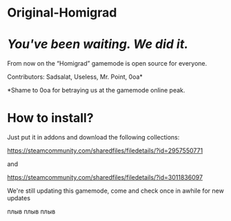 # Original-Homigrad
# _You've been waiting. We did it._ 
From now on the “Homigrad” gamemode is open source for everyone.


Contributors: Sadsalat, Useless, Mr. Point, 0oa*

*Shame to 0oa for betraying us at the gamemode online peak. 

# How to install?
Just put it in addons and download the following collections:

https://steamcommunity.com/sharedfiles/filedetails/?id=2957550771

and

https://steamcommunity.com/sharedfiles/filedetails/?id=3011836097

We're still updating this gamemode, come and check once in awhile for new updates

плыв
плыв
плыв
